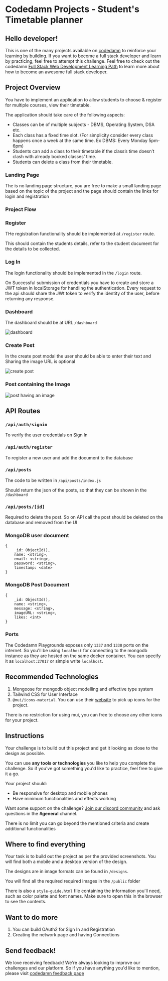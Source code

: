 # Codedamn Projects - Student's Timetable planner

## Hello developer!

This is one of the many projects available on [codedamn](https://codedamn.com/projects) to reinforce your learning by building. If you want to become a full stack developer and learn by practicing, feel free to attempt this challenge. Feel free to check out the codedamn [Full Stack Web Development Learning Path](https://codedamn.com/learning-paths/fullstack) to learn more about how to become an awesome full stack developer.

## Project Overview

You have to implement an application to allow students to choose & register for multiple courses, view their timetable.

The application should take care of the following aspects: 

-  Classes can be of multiple subjects - DBMS, Operating System, DSA etc. 
-  Each class has a fixed time slot. (For simplicity consider every class happens once a week at the same time. Ex DBMS: Every Monday 5pm-6pm) 
-  Students can add a class to their timetable if the class’s time doesn’t clash with already booked classes’ time. 
-  Students can delete a class from their timetable.



### Landing Page

The is no landing page structure, you are free to make a small landing page based on the topic of the project and the page should contain the links for login and registration 

### Project Flow

### Register

THe registration functionality should be implemented at  `/register` route.

This should contain the students details, refer to the student document for the details to be collected. 

### Log In

The login functionality should be implemented in the `/login` route.

On Successful submission of credentials you have to create and store a JWT token in localStorage for handling the authentication. Every request to the api should share the JWt token to verify the identity of the user, before returning any response. 


### Dashboard

The dashboard should be at URL `/dashboard` 

![dashboard](https://raw.githubusercontent.com/codedamn-projects/linked-in-nextjs-clone/master/designs/Dashboard%20%5BDesktop%5D%20%5BDark%5D.png)

### Create Post 

In the create post modal the user should be able to enter their text and Sharing the image URL is optional

![create post](https://raw.githubusercontent.com/codedamn-projects/linked-in-nextjs-clone/master/designs/Create%20Post%20Modal%20%5BDesktop%5D%20%5BDark%5D.png)

### Post containing the Image 

![post having an image](https://raw.githubusercontent.com/codedamn-projects/linked-in-nextjs-clone/master/designs/Showing%20Image%20in%20Dashboard%20%5BDesktop%5D%20%5BDark%5D.png)

## API Routes 

### `/api/auth/signin`

To verify the user credentials on Sign In 

### `/api/auth/register` 

To register a new user and add the document to the database
### `/api/posts`

The code to be written in `/api/posts/index.js`

Should return the json of the posts, so that they can be shown in the `/dashboard`

### `/api/posts/[id]`

Required to delete the post. So on API call the post should be deleted on the database and removed from the UI


### MongoDB user document
```
{
    _id: ObjectId(),
    name: <string>,
    email: <string>,
    password: <string>,
    timestamp: <date>
}
```

### MongoDB Post Document
```
{
    _id: ObjectId(),
    name: <string>,
    message: <string>,
    imageURL: <string>,
    likes: <int>
}
```

### Ports 
The Codedamn Playgrounds exposes only `1337` and `1338` ports on the internet. So you'll be using `localhost` for connecting to the mongodb instance as they are hosted on the same docker container. You can specify it as `localhost:27017` or simple write `localhost`. 

## Recommended Technologies 

1. Mongoose for mongodb object modelling and effective type system 
1. Tailwind CSS for User Interface
1. `@mui/icons-material`. You can use their [website](https://mui.com/components/material-icons/) to pick up icons for the project. 

There is no restriction for using mui, you can free to choose any other icons for your project.


## Instructions

Your challenge is to build out this project and get it looking as close to the design as possible.

You can use **any tools or technologies** you like to help you complete the challenge. So if you've got something you'd like to practice, feel free to give it a go.

Your project should:

-   Be responsive for desktop and mobile phones
-   Have minimum functionalities and effects working


Want some support on the challenge? [Join our discord community](https://cdm.sh/discord) and ask questions in the **#general** channel.

There is no limit you can go beyond the mentioned criteria and create additional functionalities


## Where to find everything

Your task is to build out the project as per the provided screenshots. You will find both a mobile and a desktop version of the design.

The designs are in image formats can be found in `/designs`.

You will find all the required required images in the `/public` folder

There is also a `style-guide.html` file containing the information you'll need, such as color palette and font names. Make sure to open this in the browser to see the contents.

## Want to do more

1. You can build OAuth2 for Sign In and Registration
1. Creating the network page and having Connections

## Send feedback!

We love receiving feedback! We're always looking to improve our challenges and our platform. So if you have anything you'd like to mention, please visit [codedamn feedback page](https://codedamn.com/contact)